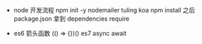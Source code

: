 - node 开发流程
  npm init -y
  nodemailer tuling koa npm install
  之后 package.json 拿到 dependencies
  require

- es6 箭头函数 (() => {})()
  es7 async await 